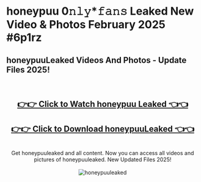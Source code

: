 # honeypuu 0𝚗𝚕𝚢*𝚏𝚊𝚗𝚜 Leaked New Video & Photos February 2025 #6p1rz

<h2>honeypuuLeaked Videos And Photos - Update Files 2025!</h2>
<br>
<div align="center">
<h2><a href="https://mediaupload.pro?title=honeypuu&ref=11F" rel="nofollow">👉👉 Click to Watch honeypuu Leaked 👈👈</a></h2>
<h2><a href="https://mediaupload.pro?title=honeypuu&ref=11F" rel="nofollow">👉👉 Click to Download honeypuuLeaked 👈👈</a></h2>
<br>
Get honeypuuleaked and all content. Now you can access all videos and pictures of honeypuuleaked. New Updated Files 2025!
<br>
<br>
<a href="https://mediaupload.pro?title=honeypuu&ref=11F" rel="nofollow" data-target="animated-image.originalLink"><img src="https://i.ibb.co/Gkj2r4b/banner.png" alt="honeypuuleaked" style="max-width: 100%; display: inline-block;" data-target="animated-image.originalImage"></a>
</div>
<br>

